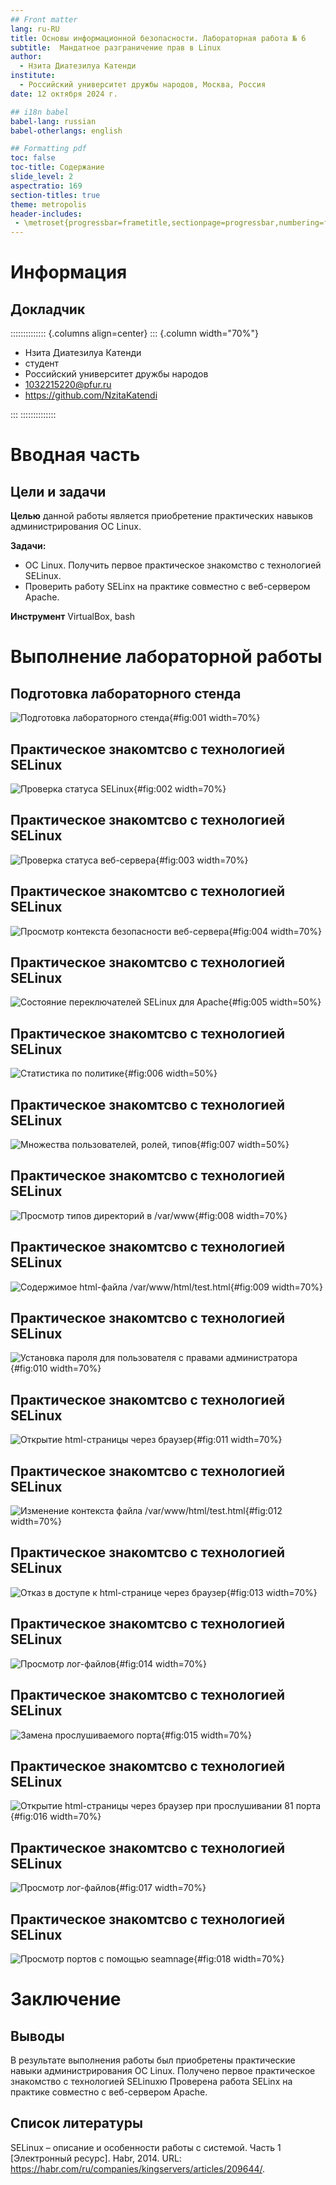 ```yaml
---
## Front matter
lang: ru-RU
title: Основы информационной безопасности. Лабораторная работа № 6
subtitle:  Мандатное разграничение прав в Linux
author:
  - Нзита Диатезилуа Катенди
institute:
  - Российский университет дружбы народов, Москва, Россия
date: 12 октября 2024 г.

## i18n babel
babel-lang: russian
babel-otherlangs: english

## Formatting pdf
toc: false
toc-title: Содержание
slide_level: 2
aspectratio: 169
section-titles: true
theme: metropolis
header-includes:
 - \metroset{progressbar=frametitle,sectionpage=progressbar,numbering=fraction}
---
```


# Информация

## Докладчик

:::::::::::::: {.columns align=center}
::: {.column width="70%"}

  * Нзита Диатезилуа Катенди
  * студент
  * Российский университет дружбы народов
  * [1032215220@pfur.ru](mailto:1032215220@pfur.ru)
  * <https://github.com/NzitaKatendi>

:::
::::::::::::::

# Вводная часть

## Цели и задачи

**Целью** данной работы является приобретение практических навыков администрирования ОС Linux.

**Задачи:**

- ОС Linux. Получить первое практическое знакомство с технологией SELinux.
- Проверить работу SELinx на практике совместно с веб-сервером Apache.

 **Инструмент** VirtualBox, bash

# Выполнение лабораторной работы

 ## Подготовка лабораторного стенда
![Подготовка лабораторного стенда](image/1.png){#fig:001 width=70%}

## Практическое знакомтсво с технологией SELinux

![Проверка статуса SELinux](image/2.png){#fig:002 width=70%}

## Практическое знакомтсво с технологией SELinux

![Проверка статуса веб-сервера](image/3.png){#fig:003 width=70%}

## Практическое знакомтсво с технологией SELinux

![Просмотр контекста безопасности веб-сервера](image/4.png){#fig:004 width=70%}

## Практическое знакомтсво с технологией SELinux

![Состояние переключателей SELinux для Apache](image/5.png){#fig:005 width=50%}

## Практическое знакомтсво с технологией SELinux

![Статистика по политике](image/6.png){#fig:006 width=50%}

## Практическое знакомтсво с технологией SELinux

![Множества пользователей, ролей, типов](image/7.png){#fig:007 width=50%}

## Практическое знакомтсво с технологией SELinux

![Просмотр типов директорий в /var/www](image/8.png){#fig:008 width=70%}

## Практическое знакомтсво с технологией SELinux

![Содержимое html-файла /var/www/html/test.html](image/9.png){#fig:009 width=70%}

## Практическое знакомтсво с технологией SELinux

![Установка пароля для пользователя с правами администратора](image/10.png){#fig:010 width=70%}

## Практическое знакомтсво с технологией SELinux

![Открытие html-страницы через браузер](image/11.png){#fig:011 width=70%}

## Практическое знакомтсво с технологией SELinux

![Изменение контекста файла /var/www/html/test.html](image/12.png){#fig:012 width=70%}

## Практическое знакомтсво с технологией SELinux

![Отказ в доступе к html-странице через браузер](image/13.png){#fig:013 width=70%}

## Практическое знакомтсво с технологией SELinux

![Просмотр лог-файлов](image/14.png){#fig:014 width=70%}

## Практическое знакомтсво с технологией SELinux

![Замена прослушиваемого порта](image/15.png){#fig:015 width=70%}

## Практическое знакомтсво с технологией SELinux

![Открытие html-страницы через браузер при прослушивании 81 порта](image/16.png){#fig:016 width=70%}

## Практическое знакомтсво с технологией SELinux

![Просмотр лог-файлов](image/17.png){#fig:017 width=70%}

## Практическое знакомтсво с технологией SELinux

![Просмотр портов с помощью seamnage](image/18.png){#fig:018 width=70%}

# Заключение

## Выводы

 В результате выполнения работы был  приобретены практические навыки администрирования ОС Linux. Получено первое практическое знакомство с технологией SELinuxю Проверена работа SELinx на практике совместно с веб-сервером Apache.

## Список литературы

SELinux – описание и особенности работы с системой. Часть 1 [Электронный ресурс]. Habr, 2014. URL: https://habr.com/ru/companies/kingservers/articles/209644/.





